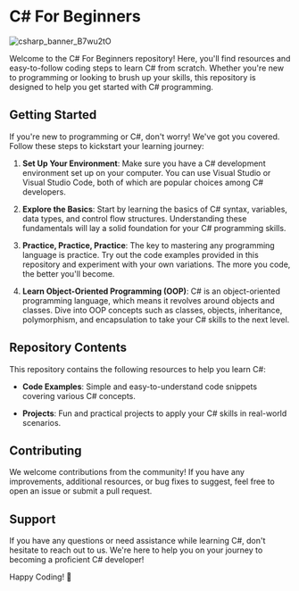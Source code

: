 # C# For Beginners
![csharp_banner_B7wu2tO](https://github.com/sahilnegi1/C-For-beginners/assets/89196598/9186c6ce-0a0c-42cd-87eb-24f84aa95c5c)

Welcome to the C# For Beginners repository! Here, you'll find resources and easy-to-follow coding steps to learn C# from scratch. Whether you're new to programming or looking to brush up your skills, this repository is designed to help you get started with C# programming.

## Getting Started

If you're new to programming or C#, don't worry! We've got you covered. Follow these steps to kickstart your learning journey:

1. **Set Up Your Environment**: Make sure you have a C# development environment set up on your computer. You can use Visual Studio or Visual Studio Code, both of which are popular choices among C# developers.

2. **Explore the Basics**: Start by learning the basics of C# syntax, variables, data types, and control flow structures. Understanding these fundamentals will lay a solid foundation for your C# programming skills.

3. **Practice, Practice, Practice**: The key to mastering any programming language is practice. Try out the code examples provided in this repository and experiment with your own variations. The more you code, the better you'll become.

4. **Learn Object-Oriented Programming (OOP)**: C# is an object-oriented programming language, which means it revolves around objects and classes. Dive into OOP concepts such as classes, objects, inheritance, polymorphism, and encapsulation to take your C# skills to the next level.

## Repository Contents

This repository contains the following resources to help you learn C#:

- **Code Examples**: Simple and easy-to-understand code snippets covering various C# concepts.
  
- **Projects**: Fun and practical projects to apply your C# skills in real-world scenarios.

## Contributing

We welcome contributions from the community! If you have any improvements, additional resources, or bug fixes to suggest, feel free to open an issue or submit a pull request.

## Support

If you have any questions or need assistance while learning C#, don't hesitate to reach out to us. We're here to help you on your journey to becoming a proficient C# developer!

Happy Coding! 🚀


